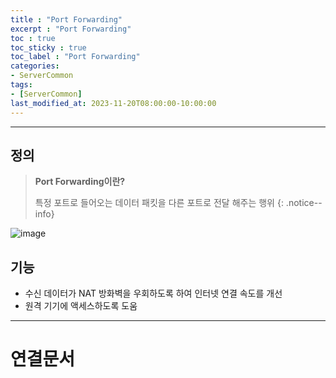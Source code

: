 ```yaml
---
title : "Port Forwarding"
excerpt : "Port Forwarding"
toc : true
toc_sticky : true
toc_label : "Port Forwarding"
categories:
- ServerCommon
tags:
- [ServerCommon]
last_modified_at: 2023-11-20T08:00:00-10:00:00
---
```

  
---
  
## 정의
> **Port Forwarding이란?**  
>
>특정 포트로 들어오는 데이터 패킷을 다른 포트로 전달 해주는 행위 
{: .notice--info}  
  
![image](../../assets/images/PortForwarding.png)
  
## 기능
- 수신 데이터가 NAT 방화벽을 우회하도록 하여 인터넷 연결 속도를 개선
- 원격 기기에 액세스하도록 도움

---
  
# 연결문서
